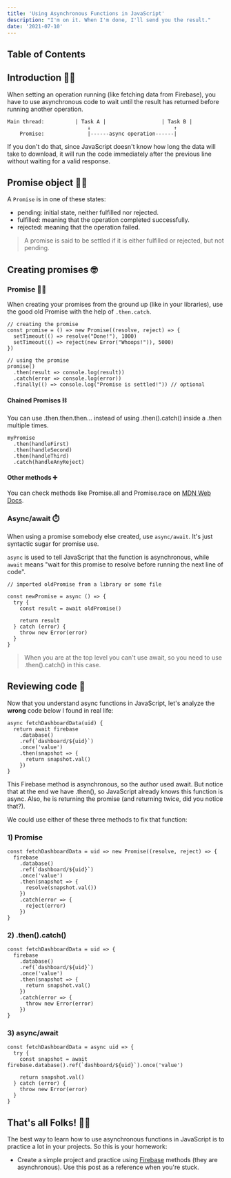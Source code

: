 ```yaml
---
title: 'Using Asynchronous Functions in JavaScript'
description: "I'm on it. When I'm done, I'll send you the result."
date: '2021-07-10'
---
```


## Table of Contents

## Introduction <span class="emoji">👋🏻</span>

When setting an operation running (like fetching data from Firebase), you have to use asynchronous code to wait until the result has returned before running another operation.

```markup
Main thread:          | Task A |                  | Task B |
                          ↓                           ↑
    Promise:              |------async operation------|
```

If you don't do that, since JavaScript doesn't know how long the data will take to download, it will run the code immediately after the previous line without waiting for a valid response.

## Promise object <span class="emoji">🙏🏻</span>

A `Promise` is in one of these states:

- pending: initial state, neither fulfilled nor rejected.
- fulfilled: meaning that the operation completed successfully.
- rejected: meaning that the operation failed.

> A promise is said to be settled if it is either fulfilled or rejected, but not pending.

## Creating promises <span class="emoji">🤓</span>

### Promise <span class="emoji">🧓🏻</span>

When creating your promises from the ground up (like in your libraries), use the good old Promise with the help of `.then.catch`.

```js[class="line-numbers"]
// creating the promise
const promise = () => new Promise((resolve, reject) => {
  setTimeout(() => resolve("Done!"), 1000)
  setTimeout(() => reject(new Error("Whoops!")), 5000)
})

// using the promise
promise()
  .then(result => console.log(result))
  .catch(error => console.log(error))
  .finally(() => console.log("Promise is settled!")) // optional
```

#### Chained Promises <span class="emoji">⛓️</span>

You can use .then.then.then... instead of using .then().catch() inside a .then multiple times.

```js[class="line-numbers"]
myPromise
  .then(handleFirst)
  .then(handleSecond)
  .then(handleThird)
  .catch(handleAnyReject)
```

#### Other methods <span class="emoji">➕</span>

You can check methods like Promise.all and Promise.race on [MDN Web Docs](https://developer.mozilla.org/en-US/docs/Web/JavaScript/Reference/Global_Objects/Promise#static_methods).

### Async/await <span class="emoji">⏱️</span>

When using a promise somebody else created, use `async/await`. It's just syntactic sugar for promise use.

`async` is used to tell JavaScript that the function is asynchronous, while `await` means "wait for this promise to resolve before running the next line of code".

```js[class="line-numbers"]
// imported oldPromise from a library or some file

const newPromise = async () => {
  try {
    const result = await oldPromise()

    return result
  } catch (error) {
    throw new Error(error)
  }
}
```

> When you are at the top level you can't use await, so you need to use .then().catch() in this case.

## Reviewing code <span class="emoji">🧠</span>

Now that you understand async functions in JavaScript, let's analyze the **wrong** code below I found in real life:

```js[class="line-numbers"]
async fetchDashboardData(uid) {
  return await firebase
    .database()
    .ref(`dashboard/${uid}`)
    .once('value')
    .then(snapshot => {
      return snapshot.val()
    })
}
```

This Firebase method is asynchronous, so the author used await. But notice that at the end we have .then(), so JavaScript already knows this function is async. Also, he is returning the promise (and returning twice, did you notice that?).

We could use either of these three methods to fix that function:

### 1) Promise

```js[class="line-numbers"]
const fetchDashboardData = uid => new Promise((resolve, reject) => {
  firebase
    .database()
    .ref(`dashboard/${uid}`)
    .once('value')
    .then(snapshot => {
      resolve(snapshot.val())
    })
    .catch(error => {
      reject(error)
    })
}
```

### 2) .then().catch()

```js[class="line-numbers"]
const fetchDashboardData = uid => {
  firebase
    .database()
    .ref(`dashboard/${uid}`)
    .once('value')
    .then(snapshot => {
      return snapshot.val()
    })
    .catch(error => {
      throw new Error(error)
    })
}
```

### 3) async/await

```js[class="line-numbers"]
const fetchDashboardData = async uid => {
  try {
    const snapshot = await firebase.database().ref(`dashboard/${uid}`).once('value')

    return snapshot.val()
  } catch (error) {
    throw new Error(error)
  }
}
```

## That's all Folks! <span class="emoji">🐰🥕</span>

The best way to learn how to use asynchronous functions in JavaScript is to practice a lot in your projects. So this is your homework:

- Create a simple project and practice using [Firebase](https://firebase.google.com/) methods (they are asynchronous). Use this post as a reference when you're stuck.

